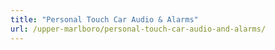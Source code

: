 ```yaml
---
title: "Personal Touch Car Audio & Alarms"
url: /upper-marlboro/personal-touch-car-audio-and-alarms/
---
```

